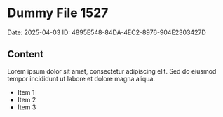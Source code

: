 # Dummy File 1527

Date: 2025-04-03
ID: 4895E548-84DA-4EC2-8976-904E2303427D

## Content

Lorem ipsum dolor sit amet, consectetur adipiscing elit.
Sed do eiusmod tempor incididunt ut labore et dolore magna aliqua.

* Item 1
* Item 2
* Item 3
